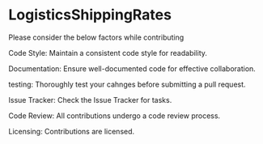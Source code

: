 # LogisticsShippingRates

Please consider the below factors while contributing

Code Style:
Maintain a consistent code style for readability.

Documentation:
Ensure well-documented code for effective collaboration.

testing:
Thoroughly test your cahnges before submitting a pull request.

Issue Tracker:
Check the Issue Tracker for tasks.

Code Review:
All contributions undergo a code review process.

Licensing:
Contributions are licensed.
